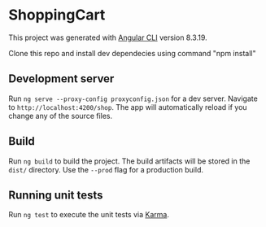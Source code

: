 # ShoppingCart

This project was generated with [Angular CLI](https://github.com/angular/angular-cli) version 8.3.19.

Clone this repo and install dev dependecies using command "npm install"

## Development server

Run `ng serve --proxy-config proxyconfig.json` for a dev server. Navigate to `http://localhost:4200/shop`. The app will automatically reload if you change any of the source files.

## Build

Run `ng build` to build the project. The build artifacts will be stored in the `dist/` directory. Use the `--prod` flag for a production build.

## Running unit tests

Run `ng test` to execute the unit tests via [Karma](https://karma-runner.github.io).

